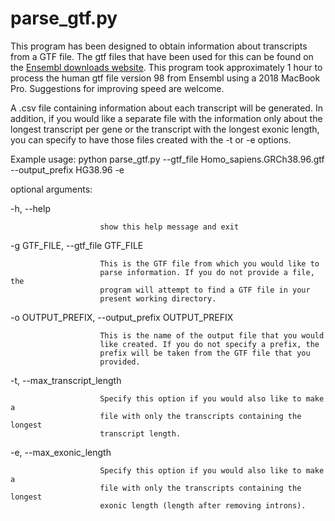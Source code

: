 # parse_gtf.py
This program has been designed to obtain information about transcripts from a
GTF file. The gtf files that have been used for this can be found on
the [Ensembl downloads website](https://uswest.ensembl.org/info/data/ftp/index.html).
This program took approximately 1 hour to process the human gtf file version 98
from Ensembl using a 2018 MacBook Pro. Suggestions for improving speed are welcome.

A .csv file containing information about each transcript will be
generated. In addition, if you would like a separate file with the information
only about the longest transcript per gene or the transcript with the longest
exonic length, you can specify to have those files created with the -t or -e
options.

Example usage: python parse_gtf.py --gtf_file
Homo_sapiens.GRCh38.96.gtf --output_prefix HG38.96 -e

optional arguments:

  -h, --help

                        show this help message and exit

  -g GTF_FILE, --gtf_file GTF_FILE

                        This is the GTF file from which you would like to
                        parse information. If you do not provide a file, the
                        program will attempt to find a GTF file in your
                        present working directory.

  -o OUTPUT_PREFIX, --output_prefix OUTPUT_PREFIX

                        This is the name of the output file that you would
                        like created. If you do not specify a prefix, the
                        prefix will be taken from the GTF file that you
                        provided.

  -t, --max_transcript_length

                        Specify this option if you would also like to make a
                        file with only the transcripts containing the longest
                        transcript length.

  -e, --max_exonic_length

                        Specify this option if you would also like to make a
                        file with only the transcripts containing the longest
                        exonic length (length after removing introns).
